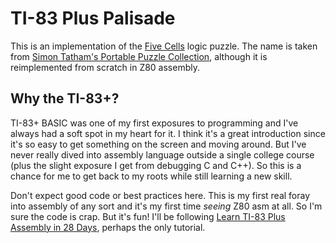 # TI-83 Plus Palisade

This is an implementation of the [Five Cells](http://nikoli.co.jp/en/puzzles/five_cells.html) logic puzzle. The name is
taken from [Simon Tatham's Portable Puzzle Collection](https://www.chiark.greenend.org.uk/~sgtatham/puzzles/), although
it is reimplemented from scratch in Z80 assembly.

## Why the TI-83+?

TI-83+ BASIC was one of my first exposures to programming and I've always had a soft spot in my heart for it. I think
it's a great introduction since it's so easy to get something on the screen and moving around. But I've never really
dived into assembly language outside a single college course (plus the slight exposure I get from debugging C and C++).
So this is a chance for me to get back to my roots while still learning a new skill.

Don't expect good code or best practices here. This is my first real foray into assembly of any sort and it's my first
time _seeing_ Z80 asm at all. So I'm sure the code is crap. But it's fun! I'll be following [Learn TI-83 Plus Assembly
in 28 Days](https://gitlab.com/taricorp/83pa28d), perhaps the only tutorial.
